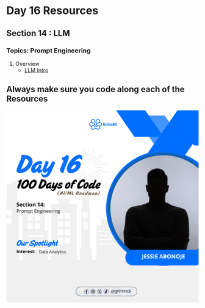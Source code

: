 # Day 16 Resources 

## Section 14 : LLM

### Topics: Prompt Engineering
1. Overview
    * [LLM Intro](https://www.youtube.com/watch?v=_ZvnD73m40o&pp=ygUSUHJvbXB0IEVuZ2luZWVyaW5n)


## Always make sure you code along each of the Resources 




![alt text](16.png)